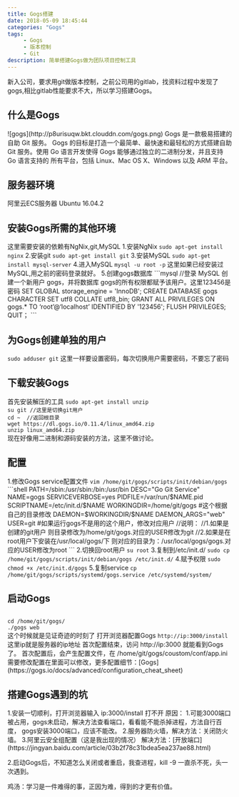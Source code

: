 ```yaml
---
title: Gogs搭建
date: 2018-05-09 18:45:44 
categories: "Gogs" 
tags: 
     - Gogs
     - 版本控制
     - Git
description: 简单搭建Gogs做为团队项目控制工具
---
```


新入公司，要求用git做版本控制，之前公司用的gitlab，找资料过程中发现了gogs,相比gitlab性能要求不大，所以学习搭建Gogs。
<!--more-->
<h2>什么是Gogs</h2>
![gogs](http://p8urisuqw.bkt.clouddn.com/gogs.png)
Gogs 是一款极易搭建的自助 Git 服务。
Gogs 的目标是打造一个最简单、最快速和最轻松的方式搭建自助 Git 服务。使用 Go 语言开发使得 Gogs 能够通过独立的二进制分发，并且支持 Go 语言支持的 所有平台，包括 Linux、Mac OS X、Windows 以及 ARM 平台。
<h2>服务器环境</h2>
阿里云ECS服务器 Ubuntu 16.04.2
<h2>安装Gogs所需的其他环境</h2>
这里需要安装的依赖有NgNix,git,MySQL
1.安装NgNix
<code>sudo apt-get install nginx</code>
2.安装git
<code>sudo apt-get install git</code>
3.安装MySQL
<code>sudo apt-get install mysql-server</code>
4.进入MySQL
<code>mysql -u root -p</code>
这里如果已经安装过MySQL,用之前的密码登录就好。
5.创建gogs数据库
```mysql
//登录 MySQL 创建一个新用户 gogs，并将数据库 gogs的所有权限都赋予该用户。这里123456是密码
SET GLOBAL storage_engine = 'InnoDB';
CREATE DATABASE gogs CHARACTER SET utf8 COLLATE utf8_bin;
GRANT ALL PRIVILEGES ON gogs.* TO ‘root’@‘localhost’ IDENTIFIED BY '123456'; 
FLUSH PRIVILEGES;
QUIT；
```
<h2>为Gogs创建单独的用户</h2>
<code>sudo adduser git</code>
这里一样要设置密码，每次切换用户需要密码，不要忘了密码
<h2>下载安装Gogs</h2>
首先安装解压的工具
<code>sudo apt-get install unzip</code>
<code>
su git //这里是切换git用户
cd ~  //返回根目录
wget https://dl.gogs.io/0.11.4/linux_amd64.zip
unzip linux_amd64.zip
</code>
现在好像用二进制和源码安装的方法，这里不做讨论。
<h2>配置</h2>
1.修改Gogs service配置文件
<code>vim /home/git/gogs/scripts/init/debian/gogs</code>
```shell
PATH=/sbin:/usr/sbin:/bin:/usr/bin
DESC="Go Git Service"
NAME=gogs
SERVICEVERBOSE=yes
PIDFILE=/var/run/$NAME.pid
SCRIPTNAME=/etc/init.d/$NAME
WORKINGDIR=/home/git/gogs #这个根据自己的目录修改
DAEMON=$WORKINGDIR/$NAME
DAEMON_ARGS="web"
USER=git  #如果运行gogs不是用的这个用户，修改对应用户
//说明：
//1.如果是创建的git用户 则目录修改为/home/git/gogs.对应的USER修改为git
//2.如果是在root用户下安装在/usr/local/gogs/下 则对应的目录为：/usr/local/gogs/gogs.对应的USER修改为root
```
2.切换回root用户
<code>su root</code>
3.复制到/etc/init.d/
<code>sudo cp /home/git/gogs/scripts/init/debian/gogs /etc/init.d/</code>
4.赋予权限
<code>sudo chmod +x /etc/init.d/gogs</code>
5.复制service
<code>cp /home/git/gogs/scripts/systemd/gogs.service /etc/systemd/system/
</code>
<h2>启动Gogs</h2>
<code>
cd /home/git/gogs/
./gogs web
</code>
这个时候就是见证奇迹的时刻了
打开浏览器配置Gogs
<code>http://ip:3000/install</code>
这里ip就是服务器的ip地址
首次配置结束，访问 http://ip:3000 就能看到Gogs了。
首次配置后，会产生配置文件，在 /home/git/gogs/coustom/conf/app.ini
需要修改配置在里面可以修改，更多配置细节：[Gogs](https://gogs.io/docs/advanced/configuration_cheat_sheet)

<h2>搭建Gogs遇到的坑</h2>
1.安装一切顺利，打开浏览器输入 ip:3000/install 打不开
原因：
1.可能3000端口被占用，gogs未启动，解决方法查看端口，看看能不能杀掉进程，方法自行百度， gogs安装3000端口，应该不能改。
2.服务器防火墙，解决方法：关闭防火墙。
3.阿里云安全组配置（这是我出现的情况）
解决方法：[开放端口](https://jingyan.baidu.com/article/03b2f78c31bdea5ea237ae88.html)

2.启动Gogs后，不知道怎么关闭或者重启，我查进程，kill -9 一直杀不死，头一次遇到。

鸡汤：学习是一件难得的事，正因为难，得到的才更有价值。
